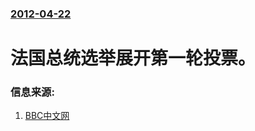 ### [2012-04-22](/news/2012/04/22/index.md)

##### 
#  法国总统选举展开第一轮投票。




### 信息来源:

1. [BBC中文网](http://www.bbc.co.uk/zhongwen/simp/world/2012/04/120422_france_vote.shtml)
